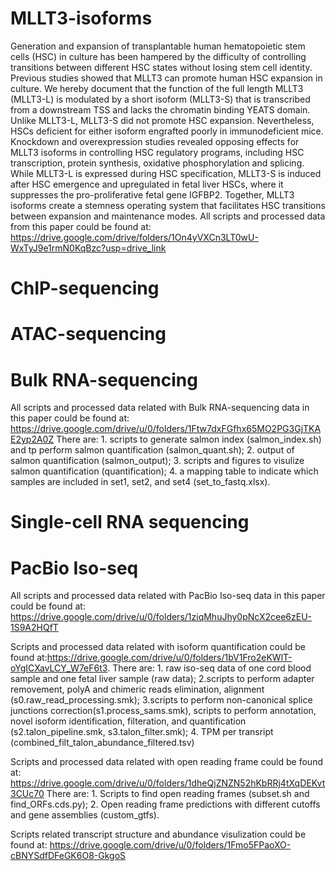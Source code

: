 # MLLT3-isoforms
Generation and expansion of transplantable human hematopoietic stem cells (HSC) in culture has been hampered by the difficulty of controlling  transitions between different HSC states without losing stem cell identity. Previous studies showed that MLLT3 can promote human HSC expansion in culture.  We hereby document that the function of the full length MLLT3 (MLLT3-L) is modulated by a short isoform (MLLT3-S) that is transcribed from a downstream TSS and lacks the chromatin binding YEATS domain. Unlike MLLT3-L, MLLT3-S did not promote HSC expansion. Nevertheless,  HSCs deficient for either isoform engrafted poorly in immunodeficient mice. Knockdown and overexpression studies revealed opposing effects for MLLT3 isoforms in controlling HSC regulatory programs, including HSC transcription, protein synthesis, oxidative phosphorylation and splicing. While MLLT3-L is expressed during HSC specification, MLLT3-S is induced after HSC emergence and upregulated in fetal liver HSCs, where it suppresses the pro-proliferative fetal gene IGFBP2. Together, MLLT3 isoforms create a stemness operating system that facilitates HSC transitions between expansion and maintenance modes.
All scripts and processed data from this paper could be found at: https://drive.google.com/drive/folders/1On4yVXCn3LT0wU-WxTyJ9e1rmN0KqBzc?usp=drive_link
# ChIP-sequencing
# ATAC-sequencing
# Bulk RNA-sequencing
All scripts and processed data related with Bulk RNA-sequencing data in this paper could be found at: https://drive.google.com/drive/u/0/folders/1Ftw7dxFGfhx65MO2PG3GjTKAE2yp2A0Z
There are: 1. scripts to generate salmon index (salmon_index.sh) and tp perform salmon quantification (salmon_quant.sh); 2. output of salmon quantification (salmon_output); 3. scripts and figures to visulize salmon quantification (quantification); 4. a mapping table to indicate which samples are included in set1, set2, and set4 (set_to_fastq.xlsx).

# Single-cell RNA sequencing
# PacBio Iso-seq
All scripts and processed data related with PacBio Iso-seq data in this paper could be found at: https://drive.google.com/drive/u/0/folders/1ziqMhuJhy0pNcX2cee6zEU-1S9A2HQfT

Scripts and processed data related with isoform quantification could be found at:https://drive.google.com/drive/u/0/folders/1bV1Fro2eKWlT-oYgICXavLCY_W7eF6t3. 
There are: 1. raw iso-seq data of one cord blood sample and one fetal liver sample (raw data); 2.scripts to perform adapter removement, polyA and chimeric reads elimination, alignment (s0.raw_read_processing.smk); 3.scripts to perform non-canonical splice junctions correction(s1.process_sams.smk), scripts to perform annotation, novel isoform identification, filteration, and quantification (s2.talon_pipeline.smk, s3.talon_filter.smk); 4. TPM per transript (combined_filt_talon_abundance_filtered.tsv)

Scripts and processed data related with open reading frame could be found at: https://drive.google.com/drive/u/0/folders/1dheQjZNZN52hKbRRj4tXqDEKvt3CUc70
There are: 1. Scripts to find open reading frames (subset.sh and find_ORFs.cds.py); 2. Open reading frame predictions with different cutoffs and gene assemblies (custom_gtfs).

Scripts related transcript structure and abundance visulization could be found at: https://drive.google.com/drive/u/0/folders/1Fmo5FPaoXO-cBNYSdfDFeGK6O8-GkgoS



